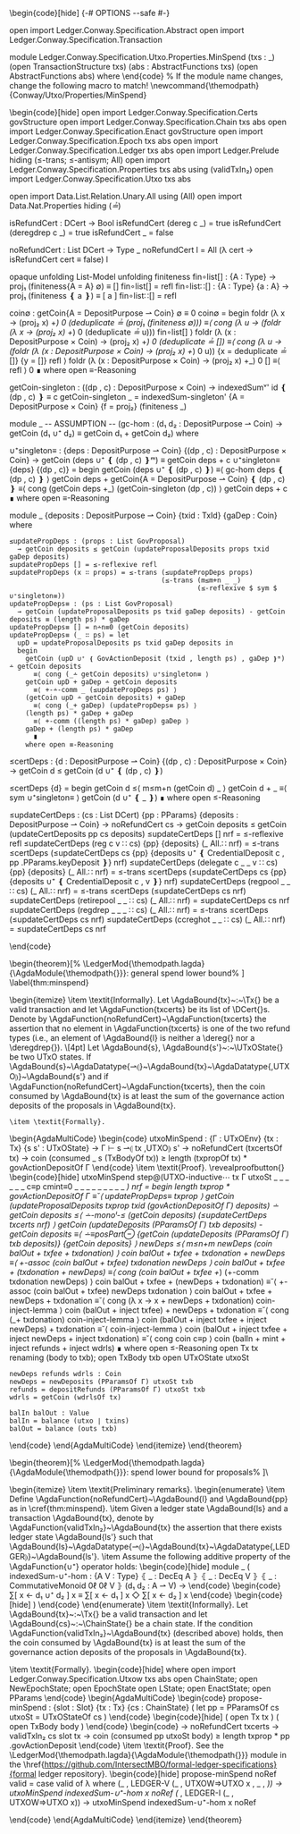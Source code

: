 \begin{code}[hide]
{-# OPTIONS --safe #-}

open import Ledger.Conway.Specification.Abstract
open import Ledger.Conway.Specification.Transaction

module Ledger.Conway.Specification.Utxo.Properties.MinSpend
  (txs : _) (open TransactionStructure txs)
  (abs : AbstractFunctions txs) (open AbstractFunctions abs)
  where
\end{code}
% If the module name changes, change the following macro to match!
\newcommand{\themodpath}{Conway/Utxo/Properties/MinSpend}

\begin{code}[hide]
open import Ledger.Conway.Specification.Certs govStructure
open import Ledger.Conway.Specification.Chain txs abs
open import Ledger.Conway.Specification.Enact govStructure
open import Ledger.Conway.Specification.Epoch txs abs
open import Ledger.Conway.Specification.Ledger txs abs
open import Ledger.Prelude hiding (≤-trans; ≤-antisym; All)
open import Ledger.Conway.Specification.Properties txs abs using (validTxIn₂)
open import Ledger.Conway.Specification.Utxo txs abs

open import Data.List.Relation.Unary.All  using (All)
open import Data.Nat.Properties           hiding (_≟_)

isRefundCert : DCert → Bool
isRefundCert (dereg c _) = true
isRefundCert (deregdrep c _) = true
isRefundCert _ = false

noRefundCert : List DCert → Type _
noRefundCert l = All (λ cert → isRefundCert cert ≡ false) l

opaque
  unfolding List-Model
  unfolding finiteness
  fin∘list[] : {A : Type} → proj₁ (finiteness{A = A} ∅) ≡ []
  fin∘list[] = refl
  fin∘list∷[] : {A : Type} {a : A} → proj₁ (finiteness ❴ a ❵) ≡ [ a ]
  fin∘list∷[] = refl

coin∅ : getCoin{A = DepositPurpose ⇀ Coin} ∅ ≡ 0
coin∅ = begin
  foldr (λ x → (proj₂ x) +_) 0 (deduplicate _≟_ (proj₁ (finiteness ∅)))
    ≡⟨ cong (λ u → (foldr (λ x → (proj₂ x) +_) 0 (deduplicate _≟_ u))) fin∘list[] ⟩
  foldr (λ (x : DepositPurpose × Coin) → (proj₂ x) +_) 0 (deduplicate _≟_ [])
    ≡⟨ cong (λ u → (foldr (λ (x : DepositPurpose × Coin) → (proj₂ x) +_) 0  u))
            {x = deduplicate _≟_ []} {y = []} refl ⟩
  foldr (λ (x : DepositPurpose × Coin) → (proj₂ x) +_) 0 []
    ≡⟨ refl ⟩
  0 ∎
  where open ≡-Reasoning

getCoin-singleton : ((dp , c) : DepositPurpose × Coin) → indexedSumᵛ' id ❴ (dp , c) ❵ ≡ c
getCoin-singleton _ = indexedSum-singleton' {A = DepositPurpose × Coin} {f = proj₂} (finiteness _)

module _ -- ASSUMPTION --
         (gc-hom : (d₁ d₂ : DepositPurpose ⇀ Coin) → getCoin (d₁ ∪⁺ d₂) ≡ getCoin d₁ + getCoin d₂)
  where

  ∪⁺singleton≡ : {deps : DepositPurpose ⇀ Coin} {(dp , c) : DepositPurpose × Coin}
                 → getCoin (deps ∪⁺ ❴ (dp , c) ❵ᵐ) ≡ getCoin deps + c
  ∪⁺singleton≡ {deps} {(dp , c)} = begin
    getCoin (deps ∪⁺ ❴ (dp , c) ❵)
      ≡⟨ gc-hom deps ❴ (dp , c) ❵ ⟩
    getCoin deps + getCoin{A = DepositPurpose ⇀ Coin} ❴ (dp , c) ❵
      ≡⟨ cong (getCoin deps +_) (getCoin-singleton (dp , c)) ⟩
    getCoin deps + c
      ∎
    where open ≡-Reasoning

  module _ {deposits : DepositPurpose ⇀ Coin} {txid : TxId} {gaDep : Coin} where

    ≤updatePropDeps : (props : List GovProposal)
      → getCoin deposits ≤ getCoin (updateProposalDeposits props txid gaDep deposits)
    ≤updatePropDeps [] = ≤-reflexive refl
    ≤updatePropDeps (x ∷ props) = ≤-trans (≤updatePropDeps props)
                                          (≤-trans (m≤m+n _ _)
                                                   (≤-reflexive $ sym $ ∪⁺singleton≡))
    updatePropDeps≡ : (ps : List GovProposal)
      → getCoin (updateProposalDeposits ps txid gaDep deposits) - getCoin deposits ≡ (length ps) * gaDep
    updatePropDeps≡ [] = n∸n≡0 (getCoin deposits)
    updatePropDeps≡ (_ ∷ ps) = let
      upD = updateProposalDeposits ps txid gaDep deposits in
      begin
        getCoin (upD ∪⁺ ❴ GovActionDeposit (txid , length ps) , gaDep ❵ᵐ) ∸ getCoin deposits
          ≡⟨ cong (_∸ getCoin deposits) ∪⁺singleton≡ ⟩
        getCoin upD + gaDep ∸ getCoin deposits
          ≡⟨ +-∸-comm _ (≤updatePropDeps ps) ⟩
        (getCoin upD ∸ getCoin deposits) + gaDep
          ≡⟨ cong (_+ gaDep) (updatePropDeps≡ ps) ⟩
        (length ps) * gaDep + gaDep
          ≡⟨ +-comm ((length ps) * gaDep) gaDep ⟩
        gaDep + (length ps) * gaDep
          ∎
        where open ≡-Reasoning

  ≤certDeps  :  {d : DepositPurpose ⇀ Coin} {(dp , c) : DepositPurpose × Coin}
             →  getCoin d ≤ getCoin (d ∪⁺ ❴ (dp , c) ❵)

  ≤certDeps {d} = begin
    getCoin d                      ≤⟨ m≤m+n (getCoin d) _ ⟩
    getCoin d + _                  ≡⟨ sym ∪⁺singleton≡ ⟩
    getCoin (d ∪⁺ ❴ _ ❵)           ∎
    where open ≤-Reasoning


  ≤updateCertDeps : (cs : List DCert) {pp : PParams} {deposits :  DepositPurpose ⇀ Coin}
    → noRefundCert cs
    → getCoin deposits ≤ getCoin (updateCertDeposits pp cs deposits)
  ≤updateCertDeps [] nrf = ≤-reflexive refl
  ≤updateCertDeps (reg c v ∷ cs) {pp} {deposits} (_ All.∷ nrf) =
    ≤-trans ≤certDeps (≤updateCertDeps cs {pp} {deposits ∪⁺ ❴ CredentialDeposit c , pp .PParams.keyDeposit ❵} nrf)
  ≤updateCertDeps (delegate c _ _ v ∷ cs) {pp} {deposits} (_ All.∷ nrf) =
    ≤-trans ≤certDeps (≤updateCertDeps cs {pp} {deposits ∪⁺ ❴ CredentialDeposit c , v ❵} nrf)
  ≤updateCertDeps (regpool _ _ ∷ cs)       (_ All.∷ nrf) = ≤-trans ≤certDeps (≤updateCertDeps cs nrf)
  ≤updateCertDeps (retirepool _ _ ∷ cs)    (_ All.∷ nrf) = ≤updateCertDeps cs nrf
  ≤updateCertDeps (regdrep _ _ _ ∷ cs)     (_ All.∷ nrf) = ≤-trans ≤certDeps (≤updateCertDeps cs nrf)
  ≤updateCertDeps (ccreghot _ _ ∷ cs)      (_ All.∷ nrf) = ≤updateCertDeps cs nrf

\end{code}

\begin{theorem}[%
  \LedgerMod{\themodpath.lagda}{\AgdaModule{\themodpath{}}}:
  general spend lower bound%
  ]\
  \label{thm:minspend}

  \begin{itemize}
    \item \textit{Informally}.
      Let \AgdaBound{tx}~:~\Tx{} be a valid transaction and let \AgdaFunction{txcerts} be its
      list of \DCert{}s.
      Denote by
      \AgdaFunction{noRefundCert}~\AgdaFunction{txcerts} the assertion that no
      element in \AgdaFunction{txcerts} is one of the two refund types
      (i.e., an element of \AgdaBound{l} is neither a \dereg{} nor a \deregdrep{}).
      \\[4pt]
      Let \AgdaBound{s}, \AgdaBound{s'}~:~\UTxOState{} be two UTxO states.
      If \AgdaBound{s}~\AgdaDatatype{⇀⦇}~\AgdaBound{tx}~\AgdaDatatype{,UTXO⦈}~\AgdaBound{s'}
      and if \AgdaFunction{noRefundCert}~\AgdaFunction{txcerts},
      then the coin consumed by \AgdaBound{tx} is at least the sum of the governance action
      deposits of the proposals in \AgdaBound{tx}.

    \item \textit{Formally}.
\begin{AgdaMultiCode}
\begin{code}
  utxoMinSpend : {Γ : UTxOEnv} {tx : Tx} {s s' : UTxOState}
    → Γ ⊢ s ⇀⦇ tx ,UTXO⦈ s'
    → noRefundCert (txcertsOf tx)
    → coin (consumed _ s (TxBodyOf tx)) ≥ length (txpropOf tx) * govActionDepositOf Γ
\end{code}
    \item \textit{Proof}. \revealproofbutton{}
\begin{code}[hide]
  utxoMinSpend step@(UTXO-inductive⋯ tx Γ utxoSt _ _ _ _ _ _ c≡p cmint≡0 _ _ _ _ _ _ _ _ _ _) nrf =
    begin
    length txprop * govActionDepositOf Γ
      ≡˘⟨ updatePropDeps≡ txprop ⟩
    getCoin (updateProposalDeposits txprop txid (govActionDepositOf Γ) deposits) ∸ getCoin deposits
      ≤⟨ ∸-monoˡ-≤ (getCoin deposits) (≤updateCertDeps txcerts nrf) ⟩
    getCoin (updateDeposits (PParamsOf Γ) txb deposits) - getCoin deposits
      ≡⟨ ∸≡posPart⊖ {getCoin (updateDeposits (PParamsOf Γ) txb deposits)} {getCoin deposits} ⟩
    newDeps
      ≤⟨ m≤n+m newDeps (coin balOut + txfee + txdonation) ⟩
    coin balOut + txfee + txdonation + newDeps
      ≡⟨ +-assoc (coin balOut + txfee) txdonation newDeps ⟩
    coin balOut + txfee + (txdonation + newDeps)
      ≡⟨ cong (coin balOut + txfee +_) (+-comm txdonation newDeps) ⟩
    coin balOut + txfee + (newDeps + txdonation)
      ≡˘⟨ +-assoc (coin balOut + txfee) newDeps txdonation ⟩
    coin balOut + txfee + newDeps + txdonation
      ≡˘⟨ cong (λ x → x + newDeps + txdonation) coin-inject-lemma ⟩
    coin (balOut + inject txfee) + newDeps + txdonation
      ≡˘⟨ cong (_+ txdonation) coin-inject-lemma ⟩
    coin (balOut + inject txfee + inject newDeps) + txdonation
      ≡˘⟨ coin-inject-lemma ⟩
    coin (balOut + inject txfee + inject newDeps + inject txdonation)
      ≡˘⟨ cong coin c≡p ⟩
    coin (balIn + mint + inject refunds + inject wdrls) ∎
    where
    open ≤-Reasoning
    open Tx tx renaming (body to txb); open TxBody txb
    open UTxOState utxoSt

    newDeps refunds wdrls : Coin
    newDeps = newDeposits (PParamsOf Γ) utxoSt txb
    refunds = depositRefunds (PParamsOf Γ) utxoSt txb
    wdrls = getCoin (wdrlsOf tx)

    balIn balOut : Value
    balIn = balance (utxo ∣ txins)
    balOut = balance (outs txb)
\end{code}
\end{AgdaMultiCode}
  \end{itemize}
\end{theorem}

\begin{theorem}[%
  \LedgerMod{\themodpath.lagda}{\AgdaModule{\themodpath{}}}:
  spend lower bound for proposals%
  ]\

  \begin{itemize}
  \item \textit{Preliminary remarks}.
  \begin{enumerate}
    \item Define \AgdaFunction{noRefundCert}~\AgdaBound{l} and \AgdaBound{pp} as in \cref{thm:minspend}.
    \item Given a ledger state \AgdaBound{ls} and a transaction \AgdaBound{tx}, denote by
      \AgdaFunction{validTxIn₂}~\AgdaBound{tx} the assertion that there exists ledger state
      \AgdaBound{ls'} such that \AgdaBound{ls}~\AgdaDatatype{⇀⦇}~\AgdaBound{tx}~\AgdaDatatype{,LEDGER⦈}~\AgdaBound{ls'}.
    \item Assume the following additive property of the \AgdaFunction{∪⁺} operator holds:
\begin{code}[hide]
module _
    ( indexedSum-∪⁺-hom :  {A V : Type}
                           ⦃ _ : DecEq A ⦄ ⦃ _ : DecEq V ⦄
                           ⦃ _ : CommutativeMonoid 0ℓ 0ℓ V ⦄
                           (d₁ d₂ : A ⇀ V)
       →
\end{code}
\begin{code}
                           ∑[ x ← d₁ ∪⁺ d₂ ] x ≡ ∑[ x ← d₁ ] x ◇ ∑[ x ← d₂ ] x
\end{code}
\begin{code}[hide]
    )
\end{code}
  \end{enumerate}
  \item \textit{Informally}.
    Let \AgdaBound{tx}~:~\Tx{} be a valid transaction and let \AgdaBound{cs}~:~\ChainState{} be a chain state.
    If the condition \AgdaFunction{validTxIn₂}~\AgdaBound{tx} (described above) holds,
    then the coin consumed by \AgdaBound{tx} is at least the sum of the governance action
    deposits of the proposals in \AgdaBound{tx}.

  \item \textit{Formally}.
\begin{code}[hide]
  where
  open import Ledger.Conway.Specification.Utxow txs abs
  open ChainState; open NewEpochState; open EpochState
  open LState; open EnactState;  open PParams
\end{code}
\begin{AgdaMultiCode}
\begin{code}
  propose-minSpend :  {slot : Slot} {tx : Tx} {cs : ChainState}
                      ( let  pp      = PParamsOf cs
                             utxoSt  = UTxOStateOf cs )
\end{code}
\begin{code}[hide]
    ( open Tx tx )
    ( open TxBody body )
\end{code}
\begin{code}
    → noRefundCert txcerts
    → validTxIn₂ cs slot tx
    → coin (consumed pp utxoSt body) ≥ length txprop * pp .govActionDeposit
\end{code}
  \item \textit{Proof}. See the
    \LedgerMod{\themodpath.lagda}{\AgdaModule{\themodpath{}}} module
    in the \href{https://github.com/IntersectMBO/formal-ledger-specifications}{formal ledger repository}.
\begin{code}[hide]
  propose-minSpend noRef valid = case valid of λ where
    (_ , LEDGER-V (_ , UTXOW⇒UTXO x , _ , _)) → utxoMinSpend indexedSum-∪⁺-hom x noRef
    (_ , LEDGER-I (_ , UTXOW⇒UTXO x))         → utxoMinSpend indexedSum-∪⁺-hom x noRef

\end{code}
\end{AgdaMultiCode}
  \end{itemize}
\end{theorem}
